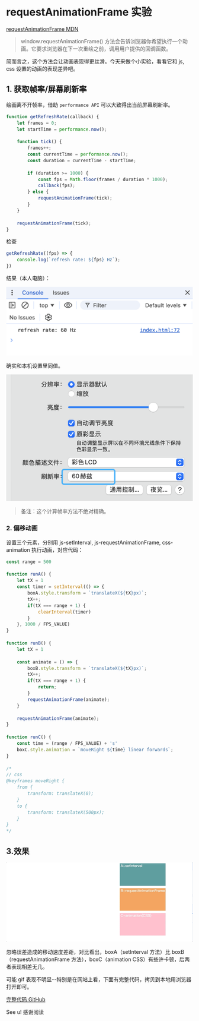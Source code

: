 # requestAnimationFrame 实验

[requestAnimationFrame MDN](https://developer.mozilla.org/zh-CN/docs/Web/API/Window/requestAnimationFrame)

> window.requestAnimationFrame() 方法会告诉浏览器你希望执行一个动画。它要求浏览器在下一次重绘之前，调用用户提供的回调函数。

简而言之，这个方法会让动画表现得更丝滑。今天来做个小实验，看看它和 js, css 设置的动画的表现差异吧。

## 1. 获取帧率/屏幕刷新率

绘画离不开帧率，借助 `performance API` 可以大致得出当前屏幕刷新率。

```js
function getRefreshRate(callback) {
    let frames = 0;
    let startTime = performance.now();

    function tick() {
        frames++;
        const currentTime = performance.now();
        const duration = currentTime - startTime;

        if (duration >= 1000) {
            const fps = Math.floor(frames / duration * 1000);
            callback(fps);
        } else {
            requestAnimationFrame(tick);
        }
    }

    requestAnimationFrame(tick);
}
```

检查

```js
getRefreshRate((fps) => {
    console.log(`refresh rate: ${fps} Hz`);
})
```

结果（本人电脑）：

![my-fps](my-fps.png)

确实和本机设置里同值。

![my-mac-fps](my-mac-fps.png)

> 备注：这个计算帧率方法不绝对精确。

### 2. 偏移动画

设置三个元素，分别用 js-setInterval, js-requestAnimationFrame, css-animation 执行动画，对应代码：

```js
const range = 500

function runA() {
    let tX = 1
    const timer = setInterval(() => {
        boxA.style.transform = `translateX(${tX}px)`;
        tX++;
        if(tX === range + 1) {
            clearInterval(timer)
        }
    }, 1000 / FPS_VALUE)
}

function runB() {
    let tX = 1

    const animate = () => {
        boxB.style.transform = `translateX(${tX}px)`;
        tX++;
        if(tX === range + 1) {
            return;
        }
        requestAnimationFrame(animate);
    }
    
    requestAnimationFrame(animate);
}

function runC() {
    const time = (range / FPS_VALUE) + 's'
    boxC.style.animation = `moveRight ${time} linear forwards`;
}

/*
// css
@keyframes moveRight {
    from {
        transform: translateX(0);
    }
    to {
        transform: translateX(500px);
    }
}
*/
```

## 3.效果

![result](test.gif)

忽略误差造成的移动速度差距，对比看出，boxA（setInterval 方法）比 boxB（requestAnimationFrame 方法），boxC（animation CSS）有些许卡顿，后两者表现相差无几。

可能 gif 表现不明显--特别是在网站上看，下面有完整代码，拷贝到本地用浏览器打开即可。

[完整代码 GitHub](https://github.com/Yanko1013/funny/blob/main/requestAnimationFrame/index.html)

See u! 感谢阅读
